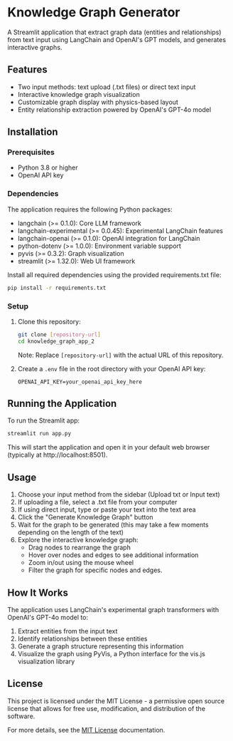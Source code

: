 # Knowledge Graph Generator

A Streamlit application that extract graph data (entities and relationships) from text input using LangChain and OpenAI's GPT models, and generates interactive graphs.

## Features

- Two input methods: text upload (.txt files) or direct text input
- Interactive knowledge graph visualization
- Customizable graph display with physics-based layout
- Entity relationship extraction powered by OpenAI's GPT-4o model

## Installation

### Prerequisites

- Python 3.8 or higher
- OpenAI API key

### Dependencies

The application requires the following Python packages:

- langchain (>= 0.1.0): Core LLM framework
- langchain-experimental (>= 0.0.45): Experimental LangChain features
- langchain-openai (>= 0.1.0): OpenAI integration for LangChain
- python-dotenv (>= 1.0.0): Environment variable support
- pyvis (>= 0.3.2): Graph visualization
- streamlit (>= 1.32.0): Web UI framework

Install all required dependencies using the provided requirements.txt file:

```bash
pip install -r requirements.txt
```

### Setup

1. Clone this repository:
   ```bash
   git clone [repository-url]
   cd knowledge_graph_app_2
   ```

   Note: Replace `[repository-url]` with the actual URL of this repository.

2. Create a `.env` file in the root directory with your OpenAI API key:
   ```
   OPENAI_API_KEY=your_openai_api_key_here
   ```

## Running the Application

To run the Streamlit app:

```bash
streamlit run app.py
```

This will start the application and open it in your default web browser (typically at http://localhost:8501).

## Usage

1. Choose your input method from the sidebar (Upload txt or Input text)
2. If uploading a file, select a .txt file from your computer
3. If using direct input, type or paste your text into the text area
4. Click the "Generate Knowledge Graph" button
5. Wait for the graph to be generated (this may take a few moments depending on the length of the text)
6. Explore the interactive knowledge graph:
   - Drag nodes to rearrange the graph
   - Hover over nodes and edges to see additional information
   - Zoom in/out using the mouse wheel
   - Filter the graph for specific nodes and edges.

## How It Works

The application uses LangChain's experimental graph transformers with OpenAI's GPT-4o model to:
1. Extract entities from the input text
2. Identify relationships between these entities
3. Generate a graph structure representing this information
4. Visualize the graph using PyVis, a Python interface for the vis.js visualization library

## License

This project is licensed under the MIT License - a permissive open source license that allows for free use, modification, and distribution of the software.

For more details, see the [MIT License](https://opensource.org/licenses/MIT) documentation.
